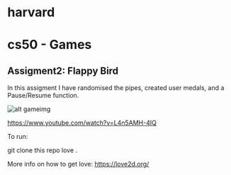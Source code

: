 # harvard
# cs50 - Games

## Assigment2: Flappy Bird

In this assigment I have randomised the pipes, created user medals, and a Pause/Resume function.

![alt gameimg](https://res.cloudinary.com/jardimsonoro/image/upload/v1602958556/flappy_nuc6ze.jpg)

https://www.youtube.com/watch?v=L4n5AMH-4IQ

To run:

git clone this repo
love .

More info on how to get love: https://love2d.org/


